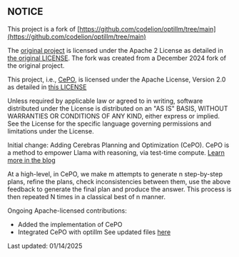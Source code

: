 ## NOTICE

This project is a fork of [https://github.com/codelion/optillm/tree/main](https://github.com/codelion/optillm/tree/main)

The [original project](https://github.com/codelion/optillm/tree/main) is licensed under the Apache 2 License as detailed in [the original LICENSE](https://github.com/codelion/optillm/blob/main/LICENSE). The fork was created from a December 2024 fork of the original project.


This project, i.e., [CePO](https://github.com/CerebrasResearch/cb_optillm/tree/cepo), is licensed under the Apache License, Version 2.0 as detailed in [this LICENSE](./LICENSE)


Unless required by applicable law or agreed to in writing, software distributed under the License is distributed on an "AS IS" BASIS, WITHOUT WARRANTIES OR CONDITIONS OF ANY KIND, either express or implied. See the License for the specific language governing permissions and limitations under the License.

Initial change: 
Adding Cerebras Planning and Optimization (CePO). CePO is a method to empower Llama with reasoning, via test-time compute. [Learn more in the blog](https://cerebras.ai/blog/cepo)

At a high-level, in CePO, we make m attempts to generate n step-by-step plans, refine the plans, check inconsistencies between them, use the above feedback to generate the final plan and produce the answer. This process is then repeated N times in a classical best of n manner.

Ongoing Apache-licensed contributions:
* Added the implementation of CePO
* Integrated CePO with optillm
See updated files [here](https://github.com/codelion/optillm/compare/main...CerebrasResearch:cb_optillm:cepo)


Last updated: 01/14/2025
